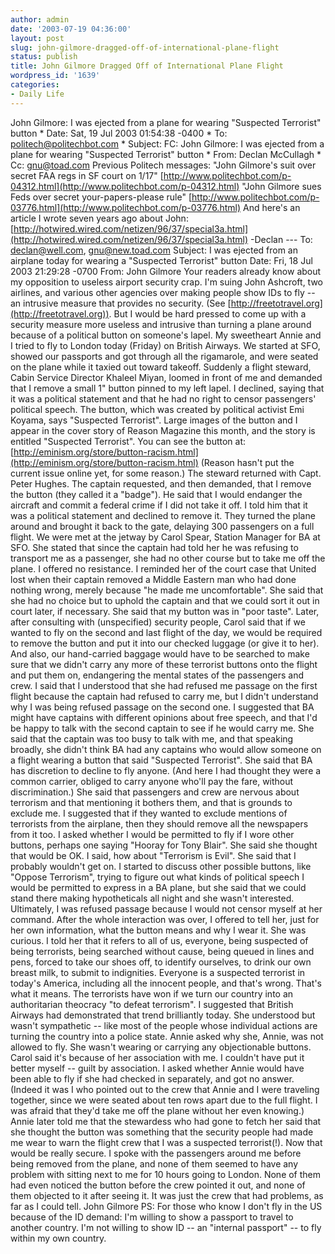 ```yaml
---
author: admin
date: '2003-07-19 04:36:00'
layout: post
slug: john-gilmore-dragged-off-of-international-plane-flight
status: publish
title: John Gilmore Dragged Off of International Plane Flight
wordpress_id: '1639'
categories:
- Daily Life
---
```


John Gilmore: I was ejected from a plane for wearing "Suspected
Terrorist" button \* Date: Sat, 19 Jul 2003 01:54:38 -0400 \* To:
politech@politechbot.com \* Subject: FC: John Gilmore: I was ejected
from a plane for wearing "Suspected Terrorist" button \* From: Declan
McCullagh \* Cc: gnu@toad.com Previous Politech messages: "John
Gilmore's suit over secret FAA regs in SF court on 1/17"
[http://www.politechbot.com/p-04312.html](http://www.politechbot.com/p-04312.html)
"John Gilmore sues Feds over secret your-papers-please rule"
[http://www.politechbot.com/p-03776.html](http://www.politechbot.com/p-03776.html)
And here's an article I wrote seven years ago about John:
[http://hotwired.wired.com/netizen/96/37/special3a.html](http://hotwired.wired.com/netizen/96/37/special3a.html)
-Declan --- To: declan@well.com, gnu@new.toad.com Subject: I was ejected
from an airplane today for wearing a "Suspected Terrorist" button Date:
Fri, 18 Jul 2003 21:29:28 -0700 From: John Gilmore Your readers already
know about my opposition to useless airport security crap. I'm suing
John Ashcroft, two airlines, and various other agencies over making
people show IDs to fly -- an intrusive measure that provides no
security. (See [http://freetotravel.org](http://freetotravel.org)). But
I would be hard pressed to come up with a security measure more useless
and intrusive than turning a plane around because of a political button
on someone's lapel. My sweetheart Annie and I tried to fly to London
today (Friday) on British Airways. We started at SFO, showed our
passports and got through all the rigamarole, and were seated on the
plane while it taxied out toward takeoff. Suddenly a flight steward,
Cabin Service Director Khaleel Miyan, loomed in front of me and demanded
that I remove a small 1" button pinned to my left lapel. I declined,
saying that it was a political statement and that he had no right to
censor passengers' political speech. The button, which was created by
political activist Emi Koyama, says "Suspected Terrorist". Large images
of the button and I appear in the cover story of Reason Magazine this
month, and the story is entitled "Suspected Terrorist". You can see the
button at:
[http://eminism.org/store/button-racism.html](http://eminism.org/store/button-racism.html)
(Reason hasn't put the current issue online yet, for some reason.) The
steward returned with Capt. Peter Hughes. The captain requested, and
then demanded, that I remove the button (they called it a "badge"). He
said that I would endanger the aircraft and commit a federal crime if I
did not take it off. I told him that it was a political statement and
declined to remove it. They turned the plane around and brought it back
to the gate, delaying 300 passengers on a full flight. We were met at
the jetway by Carol Spear, Station Manager for BA at SFO. She stated
that since the captain had told her he was refusing to transport me as a
passenger, she had no other course but to take me off the plane. I
offered no resistance. I reminded her of the court case that United lost
when their captain removed a Middle Eastern man who had done nothing
wrong, merely because "he made me uncomfortable". She said that she had
no choice but to uphold the captain and that we could sort it out in
court later, if necessary. She said that my button was in "poor taste".
Later, after consulting with (unspecified) security people, Carol said
that if we wanted to fly on the second and last flight of the day, we
would be required to remove the button and put it into our checked
luggage (or give it to her). And also, our hand-carried baggage would
have to be searched to make sure that we didn't carry any more of these
terrorist buttons onto the flight and put them on, endangering the
mental states of the passengers and crew. I said that I understood that
she had refused me passage on the first flight because the captain had
refused to carry me, but I didn't understand why I was being refused
passage on the second one. I suggested that BA might have captains with
different opinions about free speech, and that I'd be happy to talk with
the second captain to see if he would carry me. She said that the
captain was too busy to talk with me, and that speaking broadly, she
didn't think BA had any captains who would allow someone on a flight
wearing a button that said "Suspected Terrorist". She said that BA has
discretion to decline to fly anyone. (And here I had thought they were a
common carrier, obliged to carry anyone who'll pay the fare, without
discrimination.) She said that passengers and crew are nervous about
terrorism and that mentioning it bothers them, and that is grounds to
exclude me. I suggested that if they wanted to exclude mentions of
terrorists from the airplane, then they should remove all the newspapers
from it too. I asked whether I would be permitted to fly if I wore other
buttons, perhaps one saying "Hooray for Tony Blair". She said she
thought that would be OK. I said, how about "Terrorism is Evil". She
said that I probably wouldn't get on. I started to discuss other
possible buttons, like "Oppose Terrorism", trying to figure out what
kinds of political speech I would be permitted to express in a BA plane,
but she said that we could stand there making hypotheticals all night
and she wasn't interested. Ultimately, I was refused passage because I
would not censor myself at her command. After the whole interaction was
over, I offered to tell her, just for her own information, what the
button means and why I wear it. She was curious. I told her that it
refers to all of us, everyone, being suspected of being terrorists,
being searched without cause, being queued in lines and pens, forced to
take our shoes off, to identify ourselves, to drink our own breast milk,
to submit to indignities. Everyone is a suspected terrorist in today's
America, including all the innocent people, and that's wrong. That's
what it means. The terrorists have won if we turn our country into an
authoritarian theocracy "to defeat terrorism". I suggested that British
Airways had demonstrated that trend brilliantly today. She understood
but wasn't sympathetic -- like most of the people whose individual
actions are turning the country into a police state. Annie asked why
she, Annie, was not allowed to fly. She wasn't wearing or carrying any
objectionable buttons. Carol said it's because of her association with
me. I couldn't have put it better myself -- guilt by association. I
asked whether Annie would have been able to fly if she had checked in
separately, and got no answer. (Indeed it was I who pointed out to the
crew that Annie and I were traveling together, since we were seated
about ten rows apart due to the full flight. I was afraid that they'd
take me off the plane without her even knowing.) Annie later told me
that the stewardess who had gone to fetch her said that she thought the
button was something that the security people had made me wear to warn
the flight crew that I was a suspected terrorist(!). Now that would be
really secure. I spoke with the passengers around me before being
removed from the plane, and none of them seemed to have any problem with
sitting next to me for 10 hours going to London. None of them had even
noticed the button before the crew pointed it out, and none of them
objected to it after seeing it. It was just the crew that had problems,
as far as I could tell. John Gilmore PS: For those who know I don't fly
in the US because of the ID demand: I'm willing to show a passport to
travel to another country. I'm not willing to show ID -- an "internal
passport" -- to fly within my own country.
